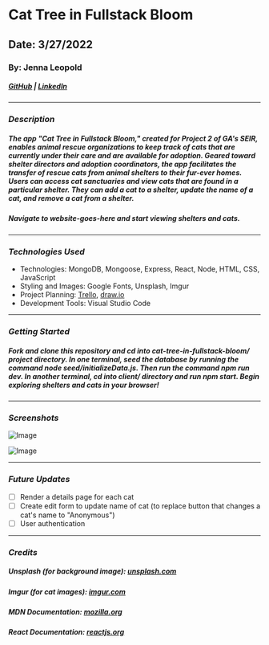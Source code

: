 # Cat Tree in Fullstack Bloom

## Date: 3/27/2022

### By: Jenna Leopold

##### [GitHub](https://github.com/Jenna424) | [LinkedIn](https://www.linkedin.com/in/jenna-leopold-136294127)

---

### **_Description_**

##### The app "Cat Tree in Fullstack Bloom," created for Project 2 of GA's SEIR, enables animal rescue organizations to keep track of cats that are currently under their care and are available for adoption. Geared toward shelter directors and adoption coordinators, the app facilitates the transfer of rescue cats from animal shelters to their fur-ever homes. Users can access cat sanctuaries and view cats that are found in a particular shelter. They can add a cat to a shelter, update the name of a cat, and remove a cat from a shelter.

##### Navigate to website-goes-here and start viewing shelters and cats.

---

### **_Technologies Used_**

- Technologies: MongoDB, Mongoose, Express, React, Node, HTML, CSS, JavaScript
- Styling and Images: Google Fonts, Unsplash, Imgur
- Project Planning: [Trello](https://trello.com/b/epBBCv9g/trello-for-cat-tree-in-fullstack-bloom), [draw.io](https://app.diagrams.net/#G1dBTJdNk_QCf82u9d3J-7KtiithWb-Ohq)
- Development Tools: Visual Studio Code

---

### **_Getting Started_**

##### Fork and clone this repository and cd into cat-tree-in-fullstack-bloom/ project directory. In one terminal, seed the database by running the command node seed/initializeData.js. Then run the command npm run dev. In another terminal, cd into client/ directory and run npm start. Begin exploring shelters and cats in your browser!

---

### **_Screenshots_**

![Image](https://github.com/Jenna424/cat-tree-in-fullstack-bloom/blob/main/screenshots/AboutPage.png?raw=true)

![Image](https://github.com/Jenna424/cat-tree-in-fullstack-bloom/blob/main/screenshots/ShelterCatsPage.png?raw=true)

---

### **_Future Updates_**

- [ ] Render a details page for each cat
- [ ] Create edit form to update name of cat (to replace button that changes a cat's name to "Anonymous")
- [ ] User authentication

---

### **_Credits_**

##### **Unsplash (for background image):** [unsplash.com](https://unsplash.com/)

##### **Imgur (for cat images):** [imgur.com](https://imgur.com/)

##### **MDN Documentation:** [mozilla.org](https://developer.mozilla.org/en-US/docs/Learn/JavaScript)

##### **React Documentation:** [reactjs.org](https://reactjs.org/docs/getting-started.html)
